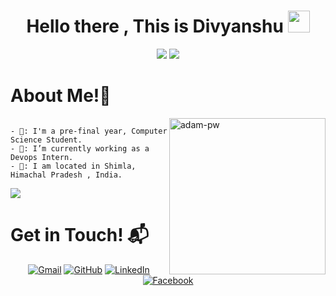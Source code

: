 <h1 align="center">Hello there , This is Divyanshu <img src="https://media.giphy.com/media/hvRJCLFzcasrR4ia7z/giphy.gif" width="35"></h1>
<p align="center">
 <a href="https://github.com/DenverCoder1/readme-typing-svg"><img src="https://readme-typing-svg.herokuapp.com?lines=Computer+Science+Student;Devops+Enthusiast;Learning%20Growing%20Developing&center=true&width=500&height=50"></a>
<a href="https://www.youtube.com/watch?v=dQw4w9WgXcQ"><img src="https://user-images.githubusercontent.com/73097560/115834477-dbab4500-a447-11eb-908a-139a6edaec5c.gif"></a>
 </p>

<h1>About Me!👩 </h1>

<p><img align="right" src="https://github.com/Adam-pw/Adam-pw/blob/main/animation_500_kxa883sd.gif" alt="adam-pw" width="250" height="250" /></p>

```

- 🏫: I'm a pre-final year, Computer Science Student.
- 🔭: I’m currently working as a Devops Intern.
- 🌱: I am located in Shimla, Himachal Pradesh , India.

```
<a href="https://www.youtube.com/watch?v=dQw4w9WgXcQ"><img src="https://user-images.githubusercontent.com/73097560/115834477-dbab4500-a447-11eb-908a-139a6edaec5c.gif"></a>
 
 <h1>Get in Touch! 📬</h1>
 <p align="center">
	<a href="mailto:divyanshus10112k@gmail.com"><img src="https://img.icons8.com/bubbles/50/000000/gmail.png" alt="Gmail"/></a>
	<a href="https://github.com/divyanshuss"><img src="https://img.icons8.com/bubbles/50/000000/github.png" alt="GitHub"/></a>
	<a href="https://www.linkedin.com/in/divyanshusharmaa/"><img src="https://img.icons8.com/bubbles/50/000000/linkedin.png" alt="LinkedIn"/></a>
	<a href="https://www.facebook.com/profile.php?id=100054187307420"><img src="https://img.icons8.com/bubbles/50/000000/facebook-new.png" alt="Facebook"/></a>
	
</p>
